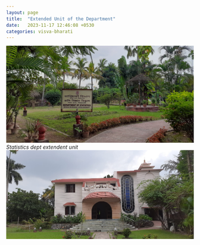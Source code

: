```yaml
---
layout: page
title:  "Extended Unit of the Department"
date:   2023-11-17 12:46:08 +0530
categories: visva-bharati
---
```


![Statistics dept extendent unit](/assets//images//slider/extended-unit-1.jpg)
*Statistics dept extendent unit*
![Statistics dept extendent unit](/assets//images//slider/extended-unit-2.jpg)

